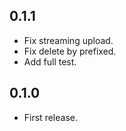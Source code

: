 ## 0.1.1

- Fix streaming upload.
- Fix delete by prefixed.
- Add full test.

## 0.1.0

- First release.
